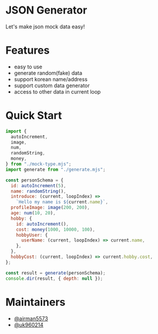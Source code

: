 # JSON Generator

Let's make json mock data easy!

# Features
- easy to use
- generate random(fake) data
- support korean name/address
- support custom data generator
- access to other data in current loop

# Quick Start
```javascript
import {
  autoIncrement,
  image,
  num,
  randomString,
  money,
} from "./mock-type.mjs";
import generate from "./generate.mjs";

const personSchema = {
  id: autoIncrement(5),
  name: randomString(),
  introduce: (current, loopIndex) =>
    `Hello my name is ${current.name}`,
  profileImage: image(200, 200),
  age: num(10, 20),
  hobby: {
    id: autoIncrement(),
    cost: money(1000, 10000, 100),
    hobbyUser: {
      userName: (current, loopIndex) => current.name,
    },
  },
  hobbyCost: (current, loopIndex) => current.hobby.cost,
};

const result = generate(personSchema);
console.dir(result, { depth: null });
```

# Maintainers

- [@airman5573](https://github.com/airman5573)
- [@uk960214](https://github.com/uk960214)
